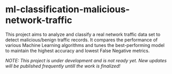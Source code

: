 # ml-classification-malicious-network-traffic
This project aims to analyze and classify a real network traffic data set to detect malicious/benign traffic records. It compares the performance of various Machine Learning algorithms and tunes the best-performing model to maintain the highest accuracy and lowest False Negative metrics.

*NOTE: This project is under development and is not ready yet. New updates will be published frequently untill the work is finalized!*